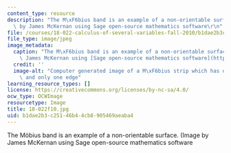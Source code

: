 ```yaml
---
content_type: resource
description: "The M\xF6bius band is an example of a non-orientable surface.  (Image\
  \ by James McKernan using Sage open-source mathematics software\r\n"
file: /courses/18-022-calculus-of-several-variables-fall-2010/b1dae2b3c25146b44cb8905469aeaba4_18-022f10.jpg
file_type: image/jpeg
image_metadata:
  caption: "The M\xF6bius band is an example of a non-orientable surface. (Image by\
    \ James McKernan using [Sage open-source mathematics software](http://www.sagemath.org/index.html))"
  credit: ''
  image-alt: "Computer generated image of a M\xF6bius strip which has only one side\
    \ and only one edge"
learning_resource_types: []
license: https://creativecommons.org/licenses/by-nc-sa/4.0/
ocw_type: OCWImage
resourcetype: Image
title: 18-022f10.jpg
uid: b1dae2b3-c251-46b4-4cb8-905469aeaba4
---
```

The Möbius band is an example of a non-orientable surface.  (Image by James McKernan using Sage open-source mathematics software
